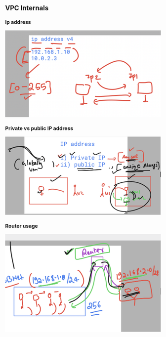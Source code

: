 ## VPC Internals

### Ip address 

<img src="ipv1.png">

### Private vs public IP address 

<img src="ipv2.png">

### Router usage 

<img src="router.png">

